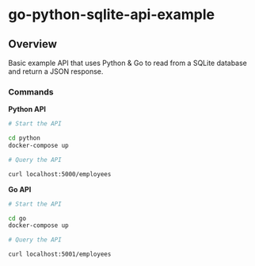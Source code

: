 # go-python-sqlite-api-example

## Overview

Basic example API that uses Python & Go to read from a SQLite database and return a JSON response.

### Commands

**Python API**

```bash
# Start the API

cd python
docker-compose up
```

```bash
# Query the API

curl localhost:5000/employees
```

**Go API**

```bash
# Start the API

cd go
docker-compose up
```

```bash
# Query the API

curl localhost:5001/employees
```